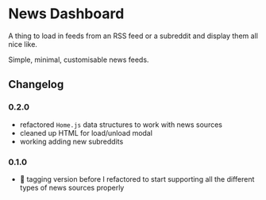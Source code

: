# News Dashboard

A thing to load in feeds from an RSS feed or a subreddit and display them all nice like.

Simple, minimal, customisable news feeds.

## Changelog

### 0.2.0
- refactored `Home.js` data structures to work with news sources
- cleaned up HTML for load/unload modal
- working adding new subreddits

### 0.1.0

- :tada: tagging version before I refactored to start supporting all the different types of news sources properly
